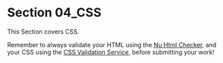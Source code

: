 # Section 04_CSS

This Section covers CSS.

Remember to always validate your HTML using the [Nu Html Checker](https://validator.w3.org/nu/),
and your CSS using the [CSS Validation Service](https://jigsaw.w3.org/css-validator/),
before submitting your work!
